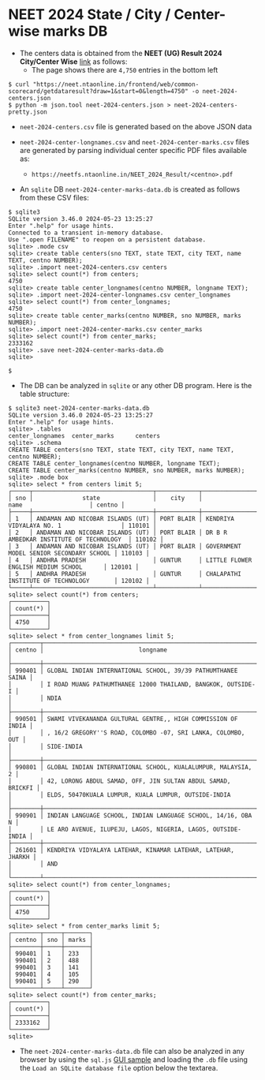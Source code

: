 # NEET 2024 State / City / Center-wise marks DB

- The centers data is obtained from the **NEET (UG) Result 2024 City/Center Wise** [link](https://neet.ntaonline.in/frontend/web/common-scorecard/index) as follows:
  - The page shows there are `4,750` entries in the bottom left

```
$ curl "https://neet.ntaonline.in/frontend/web/common-scorecard/getdataresult?draw=1&start=0&length=4750" -o neet-2024-centers.json
$ python -m json.tool neet-2024-centers.json > neet-2024-centers-pretty.json
```

- `neet-2024-centers.csv` file is generated based on the above JSON data
- `neet-2024-center-longnames.csv` and `neet-2024-center-marks.csv` files are generated by parsing individual center specific PDF files available as:
  - `https://neetfs.ntaonline.in/NEET_2024_Result/<centno>.pdf`

- An `sqlite` DB `neet-2024-center-marks-data.db` is created as follows from these CSV files:

```
$ sqlite3
SQLite version 3.46.0 2024-05-23 13:25:27
Enter ".help" for usage hints.
Connected to a transient in-memory database.
Use ".open FILENAME" to reopen on a persistent database.
sqlite> .mode csv
sqlite> create table centers(sno TEXT, state TEXT, city TEXT, name TEXT, centno NUMBER);
sqlite> .import neet-2024-centers.csv centers
sqlite> select count(*) from centers;
4750
sqlite> create table center_longnames(centno NUMBER, longname TEXT);
sqlite> .import neet-2024-center-longnames.csv center_longnames
sqlite> select count(*) from center_longnames;
4750
sqlite> create table center_marks(centno NUMBER, sno NUMBER, marks NUMBER);
sqlite> .import neet-2024-center-marks.csv center_marks
sqlite> select count(*) from center_marks;
2333162
sqlite> .save neet-2024-center-marks-data.db
sqlite> 

$
```

- The DB can be analyzed in `sqlite` or any other DB program.  Here is the table structure:

```
$ sqlite3 neet-2024-center-marks-data.db 
SQLite version 3.46.0 2024-05-23 13:25:27
Enter ".help" for usage hints.
sqlite> .tables
center_longnames  center_marks      centers         
sqlite> .schema
CREATE TABLE centers(sno TEXT, state TEXT, city TEXT, name TEXT, centno NUMBER);
CREATE TABLE center_longnames(centno NUMBER, longname TEXT);
CREATE TABLE center_marks(centno NUMBER, sno NUMBER, marks NUMBER);
sqlite> .mode box
sqlite> select * from centers limit 5;
┌─────┬──────────────────────────────────┬────────────┬──────────────────────────────────────────┬────────┐
│ sno │              state               │    city    │                   name                   │ centno │
├─────┼──────────────────────────────────┼────────────┼──────────────────────────────────────────┼────────┤
│ 1   │ ANDAMAN AND NICOBAR ISLANDS (UT) │ PORT BLAIR │ KENDRIYA VIDYALAYA NO. 1                 │ 110101 │
│ 2   │ ANDAMAN AND NICOBAR ISLANDS (UT) │ PORT BLAIR │ DR B R AMBEDKAR INSTITUTE OF TECHNOLOGY  │ 110102 │
│ 3   │ ANDAMAN AND NICOBAR ISLANDS (UT) │ PORT BLAIR │ GOVERNMENT MODEL SENIOR SECONDARY SCHOOL │ 110103 │
│ 4   │ ANDHRA PRADESH                   │ GUNTUR     │ LITTLE FLOWER ENGLISH MEDIUM SCHOOL      │ 120101 │
│ 5   │ ANDHRA PRADESH                   │ GUNTUR     │ CHALAPATHI INSTITUTE OF TECHNOLOGY       │ 120102 │
└─────┴──────────────────────────────────┴────────────┴──────────────────────────────────────────┴────────┘
sqlite> select count(*) from centers;
┌──────────┐
│ count(*) │
├──────────┤
│ 4750     │
└──────────┘
sqlite> select * from center_longnames limit 5;
┌────────┬──────────────────────────────────────────────────────────────┐
│ centno │                           longname                           │
├────────┼──────────────────────────────────────────────────────────────┤
│ 990401 │ GLOBAL INDIAN INTERNATIONAL SCHOOL, 39/39 PATHUMTHANEE SAINA │
│        │ I ROAD MUANG PATHUMTHANEE 12000 THAILAND, BANGKOK, OUTSIDE-I │
│        │ NDIA                                                         │
├────────┼──────────────────────────────────────────────────────────────┤
│ 990501 │ SWAMI VIVEKANANDA GULTURAL GENTRE,, HIGH COMMISSION OF INDIA │
│        │ , 16/2 GREGORY''S ROAD, COLOMBO -07, SRI LANKA, COLOMBO, OUT │
│        │ SIDE-INDIA                                                   │
├────────┼──────────────────────────────────────────────────────────────┤
│ 990801 │ GLOBAL INDIAN INTERNATIONAL SCHOOL, KUALALUMPUR, MALAYSIA, 2 │
│        │ 42, LORONG ABDUL SAMAD, OFF, JIN SULTAN ABDUL SAMAD, BRICKFI │
│        │ ELDS, 50470KUALA LUMPUR, KUALA LUMPUR, OUTSIDE-INDIA         │
├────────┼──────────────────────────────────────────────────────────────┤
│ 990901 │ INDIAN LANGUAGE SCHOOL, INDIAN LANGUAGE SCHOOL, 14/16, OBA N │
│        │ LE ARO AVENUE, ILUPEJU, LAGOS, NIGERIA, LAGOS, OUTSIDE-INDIA │
├────────┼──────────────────────────────────────────────────────────────┤
│ 261601 │ KENDRIYA VIDYALAYA LATEHAR, KINAMAR LATEHAR, LATEHAR, JHARKH │
│        │ AND                                                          │
└────────┴──────────────────────────────────────────────────────────────┘
sqlite> select count(*) from center_longnames;
┌──────────┐
│ count(*) │
├──────────┤
│ 4750     │
└──────────┘
sqlite> select * from center_marks limit 5;
┌────────┬─────┬───────┐
│ centno │ sno │ marks │
├────────┼─────┼───────┤
│ 990401 │ 1   │ 233   │
│ 990401 │ 2   │ 488   │
│ 990401 │ 3   │ 141   │
│ 990401 │ 4   │ 105   │
│ 990401 │ 5   │ 290   │
└────────┴─────┴───────┘
sqlite> select count(*) from center_marks;
┌──────────┐
│ count(*) │
├──────────┤
│ 2333162  │
└──────────┘
sqlite> 
```

- The `neet-2024-center-marks-data.db` file can also be analyzed in any browser by using the `sql.js` [GUI sample](https://sql.js.org/examples/GUI/) and loading the `.db` file using the `Load an SQLite database file` option below the textarea.

